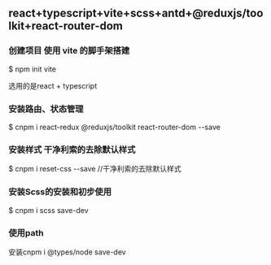 ## react+typescript+vite+scss+antd+@reduxjs/toolkit+react-router-dom

### 创建项目 使用 vite 的脚手架搭建

$ npm init vite

选用的是react + typescript


### 安装路由、状态管理
$ cnpm i react-redux @reduxjs/toolkit react-router-dom --save

### 安装样式 干净利索的去除默认样式
$ cnpm i reset-css  --save  //干净利索的去除默认样式

### 安装Scss的安装和初步使用
$ cnpm i scss save-dev


### 使用path
安装cnpm i @types/node save-dev